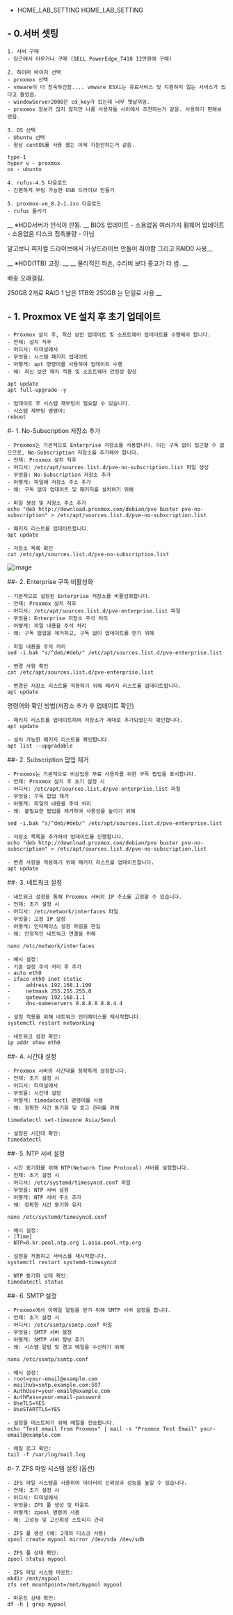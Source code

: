 - HOME_LAB_SETTING
HOME_LAB_SETTING

## - 0.서버 셋팅
```
1. 서버 구매
- 당근에서 아무거나 구매 (DELL PowerEdge_T410 12만원에 구매)

2. 하이퍼 바이저 선택
- proxmox 선택
- vmware이 더 친숙하긴함.... vmware ESXi는 유료서비스 및 지원하지 않는 서비스가 있다고 들었음.
- windowServer2008은 cd_key가 있는데 너무 옛날꺼임.
- proxmox 정보가 많지 않지만 나름 사용자들 사이에서 추천하는거 같음. 사용하기 편해보였음.

3. OS 선택
- Ubuntu 선택
- 항상 centOS를 사용 했는 이제 지원안하는거 같음.

type-1
hyper v - proxmox
os - ubunto

4. rufus-4.5 다운로드
- 간편하게 부팅 가능한 USB 드라이브 만들기

5. proxmox-ve_8.2-1.iso 다운로드
- rufus 돌리기
```

__ ※HDD서버가  인식이 안됨. __
BIOS 업데이트 - 소용없음
여러가지 펌웨어 업데이트 - 소용없음
디스크 접촉불량 - 아님

알고보니 피지컬 드라이브에서 가상드라이브 만들어 줘야함
그리고 RAID0 사용__


__ ※HDD(1TB) 고장. __
__ 물리적인 파손, 수리비 보다 중고가 더 쌈. __

배송 오래걸림.

250GB 2개로 RAID 1
남은 1TB와 250GB 는 단일로 사용 __

## - 1. Proxmox VE 설치 후 초기 업데이트
```
- Proxmox 설치 후, 최신 보안 업데이트 및 소프트웨어 업데이트를 수행해야 합니다.
- 언제: 설치 직후
- 어디서: 터미널에서
- 무엇을: 시스템 패키지 업데이트
- 어떻게: apt 명령어를 사용하여 업데이트 수행
- 왜: 최신 보안 패치 적용 및 소프트웨어 안정성 향상

apt update
apt full-upgrade -y

- 업데이트 후 시스템 재부팅이 필요할 수 있습니다.
- 시스템 재부팅 명령어:
reboot
```



#- 1. No-Subscription 저장소 추가
```
- Proxmox는 기본적으로 Enterprise 저장소를 사용합니다. 이는 구독 없이 접근할 수 없으므로, No-Subscription 저장소를 추가해야 합니다.
- 언제: Proxmox 설치 직후
- 어디서: /etc/apt/sources.list.d/pve-no-subscription.list 파일 생성
- 무엇을: No-Subscription 저장소 추가
- 어떻게: 파일에 저장소 주소 추가
- 왜: 구독 없이 업데이트 및 패키지를 설치하기 위해

- 파일 생성 및 저장소 주소 추가
echo "deb http://download.proxmox.com/debian/pve buster pve-no-subscription" > /etc/apt/sources.list.d/pve-no-subscription.list

- 패키지 리스트를 업데이트합니다.
apt update

- 저장소 목록 확인
cat /etc/apt/sources.list.d/pve-no-subscription.list
```
![image](https://github.com/stpn94/HOME_LAB_SETTING/assets/79563672/d9ae6740-f7e3-48f1-8ed2-6b6c3c2f3ee0)

##- 2. Enterprise 구독 비활성화
```
- 기본적으로 설정된 Enterprise 저장소를 비활성화합니다.
- 언제: Proxmox 설치 직후
- 어디서: /etc/apt/sources.list.d/pve-enterprise.list 파일
- 무엇을: Enterprise 저장소 주석 처리
- 어떻게: 파일 내용을 주석 처리
- 왜: 구독 팝업을 제거하고, 구독 없이 업데이트를 받기 위해

- 파일 내용을 주석 처리
sed -i.bak "s/^deb/#deb/" /etc/apt/sources.list.d/pve-enterprise.list

- 변경 사항 확인
cat /etc/apt/sources.list.d/pve-enterprise.list

- 변경된 저장소 리스트를 적용하기 위해 패키지 리스트를 업데이트합니다.
apt update
```
명령어와 확인 방법(저장소 추가 후 업데이트 확인)
```
- 패키지 리스트를 업데이트하여 저장소가 제대로 추가되었는지 확인합니다.
apt update

- 설치 가능한 패키지 리스트를 확인합니다.
apt list --upgradable
```
##- 2. Subscription 팝업 제거
```
- Proxmox는 기본적으로 비상업용 무료 사용자를 위한 구독 팝업을 표시합니다.
- 언제: Proxmox 설치 후 초기 설정 시
- 어디서: /etc/apt/sources.list.d/pve-enterprise.list 파일
- 무엇을: 구독 팝업 제거
- 어떻게: 파일의 내용을 주석 처리
- 왜: 불필요한 팝업을 제거하여 사용성을 높이기 위해

sed -i.bak "s/^deb/#deb/" /etc/apt/sources.list.d/pve-enterprise.list

- 저장소 목록을 추가하여 업데이트를 진행합니다.
echo "deb http://download.proxmox.com/debian/pve buster pve-no-subscription" > /etc/apt/sources.list.d/pve-no-subscription.list

- 변경 사항을 적용하기 위해 패키지 리스트를 업데이트합니다.
apt update
```
##- 3. 네트워크 설정
```
- 네트워크 설정을 통해 Proxmox 서버의 IP 주소를 고정할 수 있습니다.
- 언제: 초기 설정 시
- 어디서: /etc/network/interfaces 파일
- 무엇을: 고정 IP 설정
- 어떻게: 인터페이스 설정 파일을 편집
- 왜: 안정적인 네트워크 연결을 위해

nano /etc/network/interfaces

- 예시 설정:
- 기존 설정 주석 처리 후 추가
- auto eth0
- iface eth0 inet static
-     address 192.168.1.100
-     netmask 255.255.255.0
-     gateway 192.168.1.1
-     dns-nameservers 8.8.8.8 8.8.4.4

- 설정 적용을 위해 네트워크 인터페이스를 재시작합니다.
systemctl restart networking

- 네트워크 설정 확인:
ip addr show eth0
```

##- 4. 시간대 설정
```
- Proxmox 서버의 시간대를 정확하게 설정합니다.
- 언제: 초기 설정 시
- 어디서: 터미널에서
- 무엇을: 시간대 설정
- 어떻게: timedatectl 명령어를 사용
- 왜: 정확한 시간 동기화 및 로그 관리를 위해

timedatectl set-timezone Asia/Seoul

- 설정된 시간대 확인:
timedatectl
```

##- 5. NTP 서버 설정
```
- 시간 동기화를 위해 NTP(Network Time Protocol) 서버를 설정합니다.
- 언제: 초기 설정 시
- 어디서: /etc/systemd/timesyncd.conf 파일
- 무엇을: NTP 서버 설정
- 어떻게: NTP 서버 주소 추가
- 왜: 정확한 시간 동기화 유지

nano /etc/systemd/timesyncd.conf

- 예시 설정:
- [Time]
- NTP=0.kr.pool.ntp.org 1.asia.pool.ntp.org

- 설정을 적용하고 서비스를 재시작합니다.
systemctl restart systemd-timesyncd

- NTP 동기화 상태 확인:
timedatectl status
```
##- 6. SMTP 설정
```
- Proxmox에서 이메일 알림을 받기 위해 SMTP 서버 설정을 합니다.
- 언제: 초기 설정 시
- 어디서: /etc/ssmtp/ssmtp.conf 파일
- 무엇을: SMTP 서버 설정
- 어떻게: SMTP 서버 정보 추가
- 왜: 시스템 알림 및 경고 메일을 수신하기 위해

nano /etc/ssmtp/ssmtp.conf

- 예시 설정:
- root=your-email@example.com
- mailhub=smtp.example.com:587
- AuthUser=your-email@example.com
- AuthPass=your-email-password
- UseTLS=YES
- UseSTARTTLS=YES

- 설정을 테스트하기 위해 메일을 전송합니다.
echo "Test email from Proxmox" | mail -s "Proxmox Test Email" your-email@example.com

- 메일 로그 확인:
tail -f /var/log/mail.log
```

#- 7. ZFS 파일 시스템 설정 (옵션)
```
- ZFS 파일 시스템을 사용하여 데이터의 신뢰성과 성능을 높일 수 있습니다.
- 언제: 초기 설정 시
- 어디서: 터미널에서
- 무엇을: ZFS 풀 생성 및 마운트
- 어떻게: zpool 명령어 사용
- 왜: 고성능 및 고신뢰성 스토리지 관리

- ZFS 풀 생성 (예: 2개의 디스크 사용)
zpool create mypool mirror /dev/sda /dev/sdb

- ZFS 풀 상태 확인:
zpool status mypool

- ZFS 파일 시스템 마운트:
mkdir /mnt/mypool
zfs set mountpoint=/mnt/mypool mypool

- 마운트 상태 확인:
df -h | grep mypool
```

